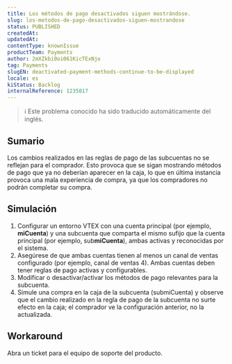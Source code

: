 ```yaml
---
title: Los métodos de pago desactivados siguen mostrándose.
slug: los-metodos-de-pago-desactivados-siguen-mostrandose
status: PUBLISHED
createdAt: 
updatedAt: 
contentType: knownIssue
productTeam: Payments
author: 2mXZkbi0oi061KicTExNjo
tag: Payments
slugEN: deactivated-payment-methods-continue-to-be-displayed
locale: es
kiStatus: Backlog
internalReference: 1235817
---
```


>ℹ️ Este problema conocido ha sido traducido automáticamente del inglés.

## Sumario


Los cambios realizados en las reglas de pago de las subcuentas no se reflejan para el comprador. Esto provoca que se sigan mostrando métodos de pago que ya no deberían aparecer en la caja, lo que en última instancia provoca una mala experiencia de compra, ya que los compradores no podrán completar su compra.

## Simulación



1. Configurar un entorno VTEX con una cuenta principal (por ejemplo, **miCuenta**) y una subcuenta que comparta el mismo sufijo que la cuenta principal (por ejemplo, sub**miCuenta**), ambas activas y reconocidas por el sistema.
2. Asegúrese de que ambas cuentas tienen al menos un canal de ventas configurado (por ejemplo, canal de ventas 4). Ambas cuentas deben tener reglas de pago activas y configurables.
3. Modificar o desactivar/activar los métodos de pago relevantes para la subcuenta.
4. Simule una compra en la caja de la subcuenta (submiCuenta) y observe que el cambio realizado en la regla de pago de la subcuenta no surte efecto en la caja; el comprador ve la configuración anterior, no la actualizada.

## Workaround


Abra un ticket para el equipo de soporte del producto.



